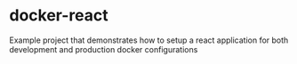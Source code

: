 # docker-react
Example project that demonstrates how to setup a react application for both development and production docker configurations

